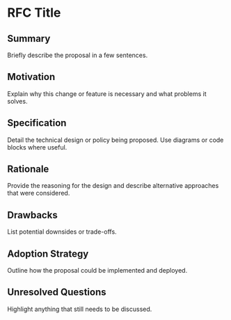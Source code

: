 # RFC Title

## Summary
Briefly describe the proposal in a few sentences.

## Motivation
Explain why this change or feature is necessary and what problems it solves.

## Specification
Detail the technical design or policy being proposed. Use diagrams or code blocks where useful.

## Rationale
Provide the reasoning for the design and describe alternative approaches that were considered.

## Drawbacks
List potential downsides or trade-offs.

## Adoption Strategy
Outline how the proposal could be implemented and deployed.

## Unresolved Questions
Highlight anything that still needs to be discussed.
